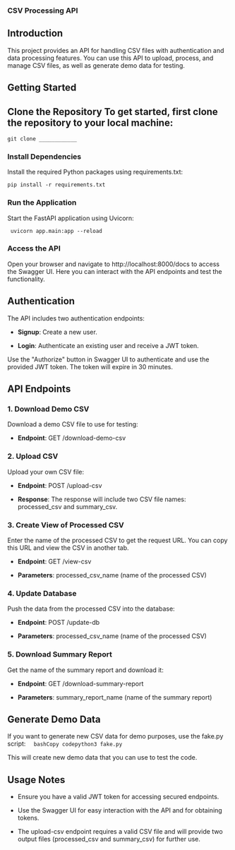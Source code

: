 ### CSV Processing API 

## Introduction  
This project provides an API for handling CSV files with authentication and data processing features. You can use this API to upload, process, and manage CSV files, as well as generate demo data for testing.  

## Getting Started  
## Clone the Repository  To get started, first clone the repository to your local machine:  

`git clone ____________`

### Install Dependencies

Install the required Python packages using requirements.txt:

` pip install -r requirements.txt   `

### Run the Application

Start the FastAPI application using Uvicorn:

`  uvicorn app.main:app --reload   `

### Access the API

Open your browser and navigate to http://localhost:8000/docs to access the Swagger UI. Here you can interact with the API endpoints and test the functionality.

Authentication
--------------

The API includes two authentication endpoints:

*   **Signup**: Create a new user.
    
*   **Login**: Authenticate an existing user and receive a JWT token.
    

Use the "Authorize" button in Swagger UI to authenticate and use the provided JWT token. The token will expire in 30 minutes.

API Endpoints
-------------

### 1\. Download Demo CSV

Download a demo CSV file to use for testing:

*   **Endpoint**: GET /download-demo-csv
    

### 2\. Upload CSV

Upload your own CSV file:

*   **Endpoint**: POST /upload-csv
    
*   **Response**: The response will include two CSV file names: processed\_csv and summary\_csv.
    

### 3\. Create View of Processed CSV

Enter the name of the processed CSV to get the request URL. You can copy this URL and view the CSV in another tab.

*   **Endpoint**: GET /view-csv
    
*   **Parameters**: processed\_csv\_name (name of the processed CSV)
    

### 4\. Update Database

Push the data from the processed CSV into the database:

*   **Endpoint**: POST /update-db
    
*   **Parameters**: processed\_csv\_name (name of the processed CSV)
    

### 5\. Download Summary Report

Get the name of the summary report and download it:

*   **Endpoint**: GET /download-summary-report
    
*   **Parameters**: summary\_report\_name (name of the summary report)
    

Generate Demo Data
------------------

If you want to generate new CSV data for demo purposes, use the fake.py script:
`   bashCopy codepython3 fake.py   `

This will create new demo data that you can use to test the code.

Usage Notes
-----------

*   Ensure you have a valid JWT token for accessing secured endpoints.
    
*   Use the Swagger UI for easy interaction with the API and for obtaining tokens.
    
*   The upload-csv endpoint requires a valid CSV file and will provide two output files (processed\_csv and summary\_csv) for further use.

